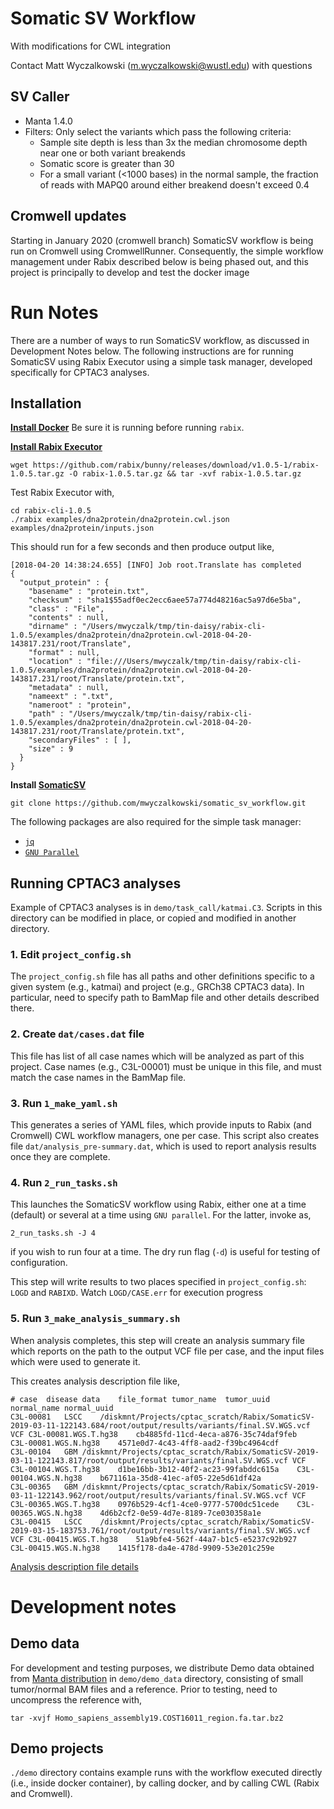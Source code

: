 # Somatic SV Workflow
With modifications for CWL integration

Contact Matt Wyczalkowski (m.wyczalkowski@wustl.edu) with questions


## SV Caller
- Manta 1.4.0
- Filters: Only select the variants which pass the following criteria:
    - Sample site depth is less than 3x the median chromosome depth near one or both variant breakends
    - Somatic score is greater than 30
    - For a small variant (<1000 bases) in the normal sample, the fraction of reads with MAPQ0 around either breakend doesn't exceed 0.4

## Cromwell updates

Starting in January 2020 (cromwell branch) SomaticSV workflow is being run on Cromwell using CromwellRunner.
Consequently, the simple workflow management under Rabix described below is being phased out, and this project
is principally to develop and test the docker image 

# Run Notes

There are a number of ways to run SomaticSV workflow, as discussed in Development Notes below.  The following instructions
are for running SomaticSV using Rabix Executor using a simple task manager, developed specifically for CPTAC3 analyses.

## Installation

**[Install Docker](https://www.docker.com/community-edition)**
Be sure it is running before running `rabix`.

**[Install Rabix Executor](http://rabix.io/)**
```
wget https://github.com/rabix/bunny/releases/download/v1.0.5-1/rabix-1.0.5.tar.gz -O rabix-1.0.5.tar.gz && tar -xvf rabix-1.0.5.tar.gz
```

Test Rabix Executor with,
```
cd rabix-cli-1.0.5
./rabix examples/dna2protein/dna2protein.cwl.json examples/dna2protein/inputs.json
```
This should run for a few seconds and then produce output like,
```
[2018-04-20 14:38:24.655] [INFO] Job root.Translate has completed
{
  "output_protein" : {
    "basename" : "protein.txt",
    "checksum" : "sha1$55adf0ec2ecc6aee57a774d48216ac5a97d6e5ba",
    "class" : "File",
    "contents" : null,
    "dirname" : "/Users/mwyczalk/tmp/tin-daisy/rabix-cli-1.0.5/examples/dna2protein/dna2protein.cwl-2018-04-20-143817.231/root/Translate",
    "format" : null,
    "location" : "file:///Users/mwyczalk/tmp/tin-daisy/rabix-cli-1.0.5/examples/dna2protein/dna2protein.cwl-2018-04-20-143817.231/root/Translate/protein.txt",
    "metadata" : null,
    "nameext" : ".txt",
    "nameroot" : "protein",
    "path" : "/Users/mwyczalk/tmp/tin-daisy/rabix-cli-1.0.5/examples/dna2protein/dna2protein.cwl-2018-04-20-143817.231/root/Translate/protein.txt",
    "secondaryFiles" : [ ],
    "size" : 9
  }
}
```

**Install [SomaticSV](https://github.com/mwyczalkowski/somatic_sv_workflow.git)**
```
git clone https://github.com/mwyczalkowski/somatic_sv_workflow.git
```

The following packages are also required for the simple task manager:
* [`jq`](https://stedolan.github.io/jq/download/)
* [`GNU Parallel`](https://www.gnu.org/software/parallel/)

## Running CPTAC3 analyses

Example of CPTAC3 analyses is in `demo/task_call/katmai.C3`.  Scripts in this directory can be modified in place, or copied and modified in another directory.

### 1. Edit `project_config.sh`
The `project_config.sh` file has all paths and other definitions specific to a given system (e.g., katmai) and project (e.g., GRCh38 CPTAC3 data).  In particular,
need to specify path to BamMap file and other details described there.

### 2. Create `dat/cases.dat` file
This file has list of all case names which will be analyzed as part of this project.  Case names (e.g., C3L-00001) must be unique in this file, and must
match the case names in the BamMap file.

### 3. Run `1_make_yaml.sh`
This generates a series of YAML files, which provide inputs to Rabix (and Cromwell) CWL workflow managers, one per case.  This script also
creates file `dat/analysis_pre-summary.dat`, which is used to report analysis results once they are complete.

### 4. Run `2_run_tasks.sh`
This launches the SomaticSV workflow using Rabix, either one at a time (default) or several at a time using `GNU parallel`.  For the latter,
invoke as,
```
2_run_tasks.sh -J 4
```
if you wish to run four at a time.  The dry run flag (`-d`) is useful for testing of configuration.

This step will write results to two places specified in `project_config.sh`: `LOGD` and `RABIXD`.  Watch `LOGD/CASE.err` for execution progress

### 5. Run `3_make_analysis_summary.sh`
When analysis completes, this step will create an analysis summary file which reports on the path to the output VCF file per case, and the 
input files which were used to generate it.

This creates analysis description file like,
```
# case  disease data    file_format tumor_name  tumor_uuid  normal_name normal_uuid
C3L-00081   LSCC    /diskmnt/Projects/cptac_scratch/Rabix/SomaticSV-2019-03-11-122143.684/root/output/results/variants/final.SV.WGS.vcf VCF C3L-00081.WGS.T.hg38    cb4885fd-11cd-4eca-a876-35c74daf9feb    C3L-00081.WGS.N.hg38    4571e0d7-4c43-4ff8-aad2-f39bc4964cdf
C3L-00104   GBM /diskmnt/Projects/cptac_scratch/Rabix/SomaticSV-2019-03-11-122143.817/root/output/results/variants/final.SV.WGS.vcf VCF C3L-00104.WGS.T.hg38    d1be16bb-3b12-40f2-ac23-99fabddc615a    C3L-00104.WGS.N.hg38    b671161a-35d8-41ec-af05-22e5d61df42a
C3L-00365   GBM /diskmnt/Projects/cptac_scratch/Rabix/SomaticSV-2019-03-11-122143.962/root/output/results/variants/final.SV.WGS.vcf VCF C3L-00365.WGS.T.hg38    0976b529-4cf1-4ce0-9777-5700dc51cede    C3L-00365.WGS.N.hg38    4d6b2cf2-0e59-4d7e-8189-7ce030358a1e
C3L-00415   LSCC    /diskmnt/Projects/cptac_scratch/Rabix/SomaticSV-2019-03-15-183753.761/root/output/results/variants/final.SV.WGS.vcf VCF C3L-00415.WGS.T.hg38    51a9bfe4-562f-44a7-b1c5-e5237c92b927    C3L-00415.WGS.N.hg38    1415f178-da4e-478d-9909-53e201c259e 
```
[Analysis description file details](https://docs.google.com/document/d/1Ho5cygpxd8sB_45nJ90d15DcdaGCiDqF0_jzIcc-9B4/edit)

# Development notes
## Demo data

For development and testing purposes, we distribute Demo data obtained from [Manta distribution](https://github.com/Illumina/manta/tree/master/src/demo/data)
in `demo/demo_data` directory, consisting of small tumor/normal BAM files and a reference.  Prior to testing, need to uncompress
the reference with,
```
tar -xvjf Homo_sapiens_assembly19.COST16011_region.fa.tar.bz2
```

## Demo projects
`./demo` directory contains example runs with the workflow executed directly (i.e., inside docker container), by calling docker, and by calling CWL (Rabix and Cromwell).

